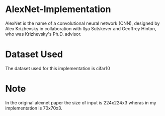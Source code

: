 # AlexNet-Implementation
AlexNet is the name of a convolutional neural network (CNN), designed by Alex Krizhevsky in collaboration with Ilya Sutskever and Geoffrey Hinton, who was Krizhevsky's Ph.D. advisor.

# Dataset Used 
The dataset  used for this implementation is cifar10
# Note
In the original alexnet paper the size of input is 224x224x3 wheras in my implementation is 70x70x3.

